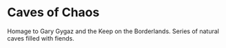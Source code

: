 # Caves of Chaos

Homage to Gary Gygaz and the Keep on the Borderlands. Series of natural caves filled with fiends.
